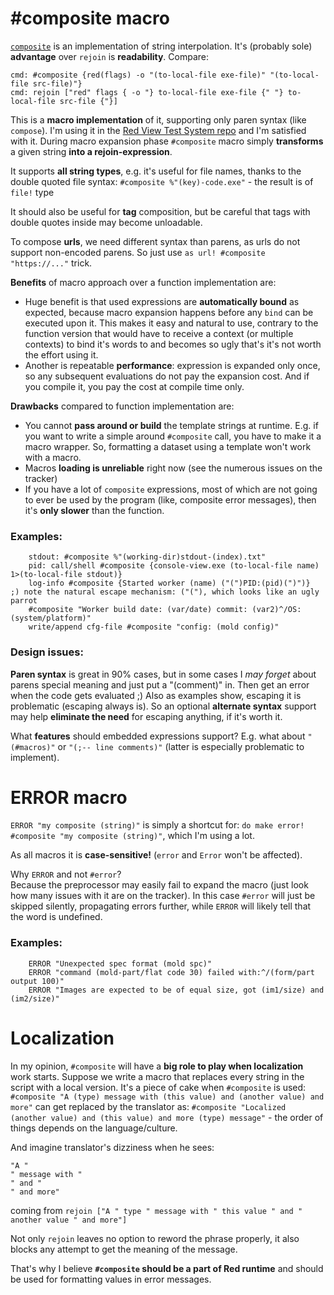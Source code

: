 # #composite macro

[`composite`](composite.red) is an implementation of string interpolation. It's (probably sole) **advantage** over `rejoin` is **readability**. Compare:
```
cmd: #composite {red(flags) -o "(to-local-file exe-file)" "(to-local-file src-file)"}
cmd: rejoin ["red" flags { -o "} to-local-file exe-file {" "} to-local-file src-file {"}]
```

This is a **macro implementation** of it, supporting only paren syntax (like `compose`). I'm using it in the [Red View Test System repo](https://gitlab.com/hiiamboris/red-view-test-system) and I'm satisfied with it.
During macro expansion phase `#composite` macro simply **transforms** a given string **into a rejoin-expression**.

It supports **all string types**, e.g. it's useful for file names, thanks to the double quoted file syntax:
`#composite %"(key)-code.exe"` - the result is of `file!` type

It should also be useful for **tag** composition, but be careful that tags with double quotes inside may become unloadable.

To compose **urls**, we need different syntax than parens, as urls do not support non-encoded parens. So just use `as url! #composite "https://..."` trick.

**Benefits** of macro approach over a function implementation are:
- Huge benefit is that used expressions are **automatically bound** as expected, because macro expansion happens before any `bind` can be executed upon it. This makes it easy and natural to use, contrary to the function version that would have to receive a context (or multiple contexts) to bind it's words to and becomes so ugly that's it's not worth the effort using it.
- Another is repeatable **performance**: expression is expanded only once, so any subsequent evaluations do not pay the expansion cost. And if you compile it, you pay the cost at compile time only.

**Drawbacks** compared to function implementation are:
- You cannot **pass around or build** the template strings at runtime. E.g. if you want to write a simple around `#composite` call, you have to make it a macro wrapper. So, formatting a dataset using a template won't work with a macro.
- Macros **loading is unreliable** right now (see the numerous issues on the tracker)
- If you have a lot of `composite` expressions, most of which are not going to ever be used by the program (like, composite error messages), then it's **only slower** than the function.

### Examples:
```
	stdout: #composite %"(working-dir)stdout-(index).txt"
	pid: call/shell #composite {console-view.exe (to-local-file name) 1>(to-local-file stdout)}
	log-info #composite {Started worker (name) ("(")PID:(pid)(")")}			;) note the natural escape mechanism: ("("), which looks like an ugly parrot
	#composite "Worker build date: (var/date) commit: (var2)^/OS: (system/platform)"
	write/append cfg-file #composite "config: (mold config)"
```

### Design issues:

**Paren syntax** is great in 90% cases, but in some cases I *may forget* about parens special meaning and just put a "(comment)" in. Then get an error when the code gets evaluated ;) Also as examples show, escaping it is problematic (escaping always is). So an optional **alternate syntax** support may help **eliminate the need** for escaping anything, if it's worth it.

What **features** should embedded expressions support? E.g. what about `"(#macros)"` or `"(;-- line comments)"` (latter is especially problematic to implement).

# ERROR macro

`ERROR "my composite (string)"` is simply a shortcut for: `do make error! #composite "my composite (string)"`, which I'm using a lot.

As all macros it is **case-sensitive!** (`error` and `Error` won't be affected).

Why `ERROR` and not `#error`? <br>
Because the preprocessor may easily fail to expand the macro (just look how many issues with it are on the tracker). In this case `#error` will just be skipped silently, propagating errors further, while `ERROR` will likely tell that the word is undefined.

### Examples:
```
	ERROR "Unexpected spec format (mold spc)"
	ERROR "command (mold-part/flat code 30) failed with:^/(form/part output 100)"
	ERROR "Images are expected to be of equal size, got (im1/size) and (im2/size)"
```

# Localization

In my opinion, `#composite` will have a **big role to play when localization** work starts. Suppose we write a macro that replaces every string in the script with a local version. It's a piece of cake when `#composite` is used:
`#composite "A (type) message with (this value) and (another value) and more"` can get replaced by the translator as:
`#composite "Localized (another value) and (this value) and more (type) message"` - the order of things depends on the language/culture.

And imagine translator's dizziness when he sees:
```
"A "
" message with "
" and "
" and more"
```
coming from `rejoin ["A " type " message with " this value " and " another value " and more"]`

Not only `rejoin` leaves no option to reword the phrase properly, it also blocks any attempt to get the meaning of the message.

That's why I believe **`#composite` should be a part of Red runtime** and should be used for formatting values in error messages.

